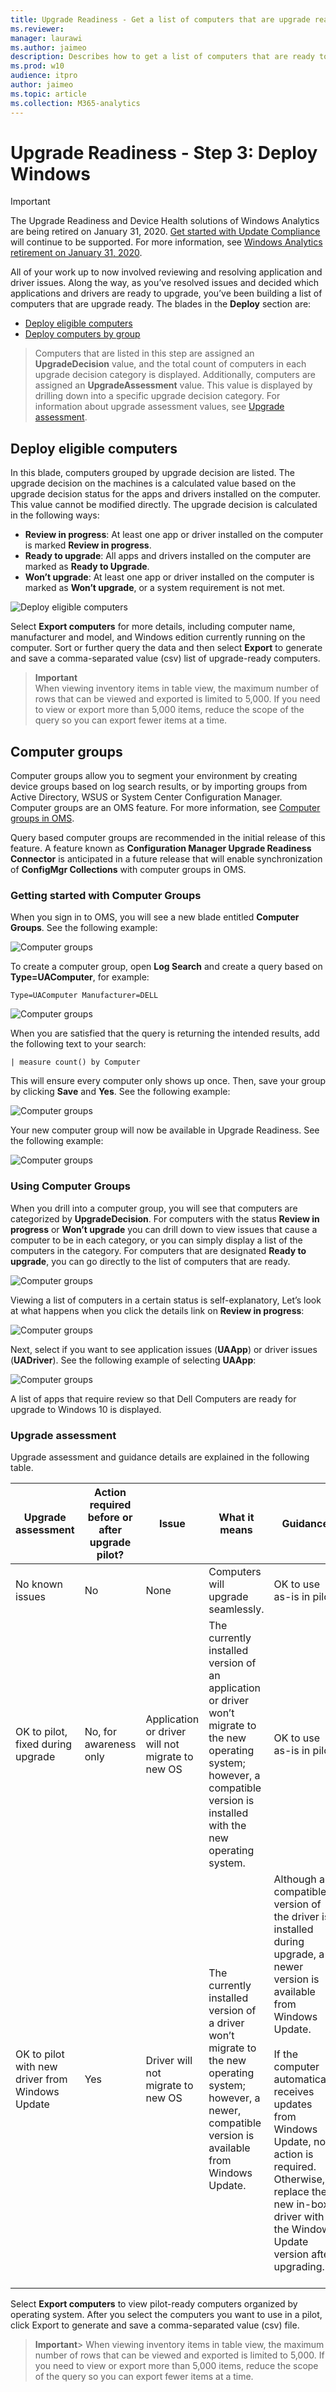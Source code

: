 ```yaml
---
title: Upgrade Readiness - Get a list of computers that are upgrade ready (Windows 10)
ms.reviewer: 
manager: laurawi
ms.author: jaimeo
description: Describes how to get a list of computers that are ready to be upgraded in Upgrade Readiness.
ms.prod: w10
audience: itpro
author: jaimeo
ms.topic: article
ms.collection: M365-analytics
---
```


# Upgrade Readiness - Step 3: Deploy Windows

>[!IMPORTANT]
>The Upgrade Readiness and Device Health solutions of Windows Analytics are being retired on January 31, 2020. [Get started with Update Compliance](../update/update-compliance-get-started.md) will continue to be supported. For more information, see [Windows Analytics retirement on January 31, 2020](https://support.microsoft.com/help/4521815/windows-analytics-retirement).

All of your work up to now involved reviewing and resolving application and driver issues. Along the way, as you’ve resolved issues and decided which applications and drivers are ready to upgrade, you’ve been building a list of computers that are upgrade ready. 
The blades in the **Deploy** section are:

- [Deploy eligible computers](#deploy-eligible-computers)
- [Deploy computers by group](#computer-groups) 

>Computers that are listed in this step are assigned an **UpgradeDecision** value, and the total count of computers in each upgrade decision category is displayed. Additionally, computers are assigned an **UpgradeAssessment** value. This value is displayed by drilling down into a specific upgrade decision category. For information about upgrade assessment values, see [Upgrade assessment](#upgrade-assessment).

## Deploy eligible computers

In this blade, computers grouped by upgrade decision are listed. The upgrade decision on the machines is a calculated value based on the upgrade decision status for the apps and drivers installed on the computer.  This value cannot be modified directly. The upgrade decision is calculated in the following ways:
- **Review in progress**:  At least one app or driver installed on the computer is marked **Review in progress**.
- **Ready to upgrade**:  All apps and drivers installed on the computer are marked as **Ready to Upgrade**.
- **Won’t upgrade**:  At least one app or driver installed on the computer is marked as **Won’t upgrade**, or a system requirement is not met.

<!-- PRESERVING ORIGINAL IMAGE CODING JUST IN CASE
<img src="media/image9.png" width="195" height="316" />
-->

![Deploy eligible computers](../images/ua-cg-16.png)

Select **Export computers** for more details, including computer name, manufacturer and model, and Windows edition currently running on the computer. Sort or further query the data and then select **Export** to generate and save a comma-separated value (csv) list of upgrade-ready computers.

>**Important**<br> When viewing inventory items in table view, the maximum number of rows that can be viewed and exported is limited to 5,000. If you need to view or export more than 5,000 items, reduce the scope of the query so you can export fewer items at a time.

## Computer groups

Computer groups allow you to segment your environment by creating device groups based on log search results, or by importing groups from Active Directory, WSUS or System Center Configuration Manager. Computer groups are an OMS feature. For more information, see [Computer groups in OMS](https://blogs.technet.microsoft.com/msoms/2016/04/04/computer-groups-in-oms/).

Query based computer groups are recommended in the initial release of this feature. A feature known as **Configuration Manager Upgrade Readiness Connector** is anticipated in a future release that will enable synchronization of **ConfigMgr Collections** with computer groups in OMS.

### Getting started with Computer Groups

When you sign in to OMS, you will see a new blade entitled **Computer Groups**. See the following example:

![Computer groups](../images/ua-cg-01.png)

To create a computer group, open **Log Search** and create a query based on **Type=UAComputer**, for example:

```
Type=UAComputer Manufacturer=DELL
```

![Computer groups](../images/ua-cg-02.png)

When you are satisfied that the query is returning the intended results, add the following text to your search:

```
| measure count() by Computer
```

This will ensure every computer only shows up once. Then, save your group by clicking **Save** and **Yes**. See the following example:

![Computer groups](../images/ua-cg-03.png)

Your new computer group will now be available in Upgrade Readiness. See the following example:

![Computer groups](../images/ua-cg-04.png)

### Using Computer Groups

When you drill into a computer group, you will see that computers are categorized by **UpgradeDecision**. For computers with the status **Review in progress** or **Won’t upgrade** you can drill down to view issues that cause a computer to be in each category, or you can simply display a list of the computers in the category. For computers that are designated **Ready to upgrade**, you can go directly to the list of computers that are ready.

![Computer groups](../images/ua-cg-05.png)

Viewing a list of computers in a certain status is self-explanatory, Let’s look at what happens when you click the details link on **Review in progress**:

![Computer groups](../images/ua-cg-06.png)

Next, select if you want to see application issues (**UAApp**) or driver issues (**UADriver**). See the following example of selecting **UAApp**:

![Computer groups](../images/ua-cg-07.png)

A list of apps that require review so that Dell Computers are ready for upgrade to Windows 10 is displayed.

### Upgrade assessment

Upgrade assessment and guidance details are explained in the following table.

| Upgrade assessment    | Action required before or after upgrade pilot? | Issue    | What it means   | Guidance      |
|-----------------------|------------------------------------------------|----------|-----------------|---------------|
| No known issues                                 | No                                             | None                                             | Computers will upgrade seamlessly.<br>                                                                                                                                         | OK to use as-is in pilot.                                                                                                                                                                                                                                                                                                                 |
| OK to pilot, fixed during upgrade               | No, for awareness only                         | Application or driver will not migrate to new OS | The currently installed version of an application or driver won’t migrate to the new operating system; however, a compatible version is installed with the new operating system. | OK to use as-is in pilot.                                                                                                                                                                                                                                                                                                                 |
| OK to pilot with new driver from Windows Update | Yes                                            | Driver will not migrate to new OS                | The currently installed version of a driver won’t migrate to the new operating system; however, a newer, compatible version is available from Windows Update.                    | Although a compatible version of the driver is installed during upgrade, a newer version is available from Windows Update. <br><br>If the computer automatically receives updates from Windows Update, no action is required. Otherwise, replace the new in-box driver with the Windows Update version after upgrading. <br> <br> |

Select **Export computers** to view pilot-ready computers organized by operating system. After you select the computers you want to use in a pilot, click Export to generate and save a comma-separated value (csv) file.

>**Important**> When viewing inventory items in table view, the maximum number of rows that can be viewed and exported is limited to 5,000. If you need to view or export more than 5,000 items, reduce the scope of the query so you can export fewer items at a time.
